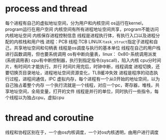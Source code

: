 # process and thread
每个进程有自己的虚拟地址空间，分为用户和内核空间
os运行在kernel，program运行在用户空间
内核空间有所有进程地址空间共享，program不能访问内核地址空间
内核保存进程控制信息
线程是进程执行体，有执行入口以及进程分配的内核栈和用户栈
进程：PCB 线程:TCB
LINUX:`task_struct`指定子进程和自己，共享地址空间和句柄表
线程是os调度与执行的基本单位
线程在自己的用户栈进行函数调用，但也要系统调用
os有中断向量表，linux： 0x80-系统调用派发(系统调用表)
cpu有中断控制器，执行到指定指令(syscall)，陷入内核
cpu分时间片，有时间片才能执行。并行
时间片用完后，时钟中断，线程调度
进程切换，还要切换页目录地址，进程地址空间资源变化，TLB缓冲失效
进程是程序的动态执行过程，进程间通信，IPC
虚拟内存，每个进程有一个从0开始的地址空间，以为自己独占着整个内存
一个执行流就是一个线程，对应一个pc，寄存器，堆栈，共享地址空间，全局变量，打开的文件
线程是并行的单位，同时执行一些指令，每个线程以为独占cpu，虚拟cpu

# thread and coroutine
线程和协程区别在于，一个由os内核调度，一个对os内核透明，由用户进行调度